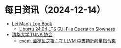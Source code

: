 ﻿# 每日资讯（2024-12-14）

- [Lei Mao's Log Book](https://leimao.github.io/atom.xml)
  - [Ubuntu 24.04 LTS GUI File Operation Slowness](https://leimao.github.io/blog/Ubuntu-2404-LTS-GUI-File-Operation-Slowness/)
- [清华大学 TUNA 协会](https://tuna.moe/feed.xml)
  - [event: 金枪鱼之夜：在 LLVM 中支持新向量指令集](https://tuna.moe/event/2024/llvm-vector/)
